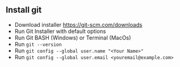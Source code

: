 ## Install git

- Download installer https://git-scm.com/downloads
- Run Git Installer with default options
- Run Git BASH (Windows) or Terminal (MacOs)
- Run `git --version`
- Run `git config --global user.name "<Your Name>"`
- Run `git config --global user.email <youremail@example.com>`